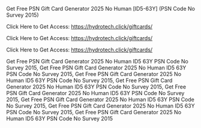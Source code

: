 Get Free PSN Gift Card Generator 2025 No Human [ID5-63Y] (PSN Code No Survey 2015)

Click Here to Get Access: https://hydrotech.click/giftcards/

Click Here to Get Access: https://hydrotech.click/giftcards/

Click Here to Get Access: https://hydrotech.click/giftcards/

Get Free PSN Gift Card Generator 2025 No Human ID5 63Y PSN Code No Survey 2015, Get Free PSN Gift Card Generator 2025 No Human ID5 63Y PSN Code No Survey 2015, Get Free PSN Gift Card Generator 2025 No Human ID5 63Y PSN Code No Survey 2015, Get Free PSN Gift Card Generator 2025 No Human ID5 63Y PSN Code No Survey 2015, Get Free PSN Gift Card Generator 2025 No Human ID5 63Y PSN Code No Survey 2015, Get Free PSN Gift Card Generator 2025 No Human ID5 63Y PSN Code No Survey 2015, Get Free PSN Gift Card Generator 2025 No Human ID5 63Y PSN Code No Survey 2015, Get Free PSN Gift Card Generator 2025 No Human ID5 63Y PSN Code No Survey 2015
